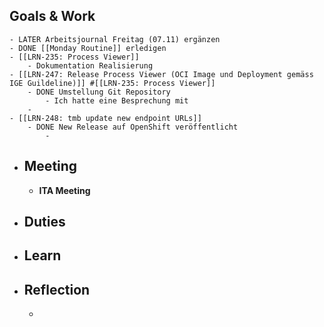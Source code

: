 ## Goals & Work
	- LATER Arbeitsjournal Freitag (07.11) ergänzen
	- DONE [[Monday Routine]] erledigen
	- [[LRN-235: Process Viewer]]
		- Dokumentation Realisierung
	- [[LRN-247: Release Process Viewer (OCI Image und Deployment gemäss IGE Guildeline)]] #[[LRN-235: Process Viewer]]
		- DONE Umstellung Git Repository
			- Ich hatte eine Besprechung mit
		-
	- [[LRN-248: tmb update new endpoint URLs]]
		- DONE New Release auf OpenShift veröffentlicht
			-
- ## Meeting
	- **ITA Meeting**
- ## Duties
- ## Learn
- ## Reflection
	-